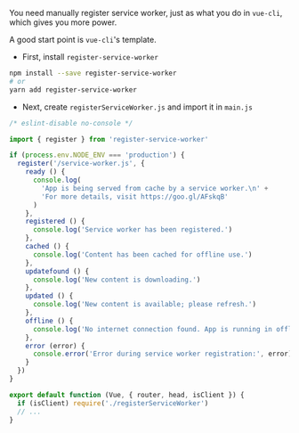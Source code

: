 You need manually register service worker, just as what you do in `vue-cli`, which gives you more power.

A good start point is `vue-cli`'s template.

- First, install `register-service-worker`

```bash
npm install --save register-service-worker
# or
yarn add register-service-worker
```

- Next, create `registerServiceWorker.js` and import it in `main.js`

```js
/* eslint-disable no-console */

import { register } from 'register-service-worker'

if (process.env.NODE_ENV === 'production') {
  register('/service-worker.js', {
    ready () {
      console.log(
        'App is being served from cache by a service worker.\n' +
        'For more details, visit https://goo.gl/AFskqB'
      )
    },
    registered () {
      console.log('Service worker has been registered.')
    },
    cached () {
      console.log('Content has been cached for offline use.')
    },
    updatefound () {
      console.log('New content is downloading.')
    },
    updated () {
      console.log('New content is available; please refresh.')
    },
    offline () {
      console.log('No internet connection found. App is running in offline mode.')
    },
    error (error) {
      console.error('Error during service worker registration:', error)
    }
  })
}
```

```js
export default function (Vue, { router, head, isClient }) {
  if (isClient) require('./registerServiceWorker')
  // ...
}
```
